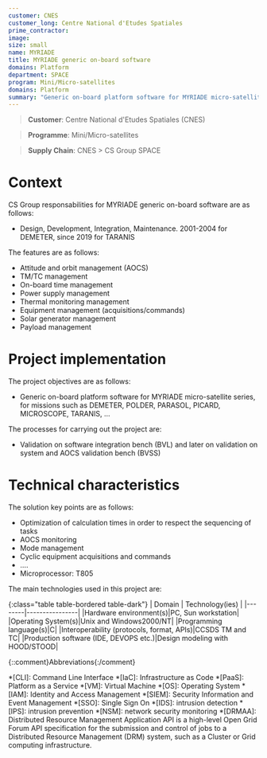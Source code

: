```yaml
---
customer: CNES
customer_long: Centre National d'Etudes Spatiales
prime_contractor: 
image: 
size: small
name: MYRIADE
title: MYRIADE generic on-board software
domains: Platform
department: SPACE
program: Mini/Micro-satellites
domains: Platform
summary: "Generic on-board platform software for MYRIADE micro-satellite series, for missions such as DEMETER, POLDER, PARASOL, PICARD, MICROSCOPE, TARANIS, …"
---
```


> __Customer__\: Centre National d'Etudes Spatiales (CNES)

> __Programme__\: Mini/Micro-satellites

> __Supply Chain__\: CNES >  CS Group SPACE


# Context


CS Group responsabilities for MYRIADE generic on-board software are as follows:
* Design, Development, Integration, Maintenance. 2001-2004 for DEMETER, since 2019 for TARANIS



The features are as follows:
* Attitude and orbit management (AOCS)
* TM/TC management
* On-board time management
* Power supply management
* Thermal monitoring management
* Equipment management (acquisitions/commands)
* Solar generator management
* Payload management

# Project implementation

The project objectives are as follows:
* Generic on-board platform software for MYRIADE micro-satellite series, for missions such as DEMETER, POLDER, PARASOL, PICARD, MICROSCOPE, TARANIS, …

The processes for carrying out the project are:
* Validation on software integration bench (BVL) and later on validation on system and AOCS validation bench (BVSS)

# Technical characteristics

The solution key points are as follows:
* Optimization of calculation times in order to respect the sequencing of tasks
* AOCS monitoring
* Mode management
* Cyclic equipment acquisitions and commands
* ….
* Microprocessor: T805



The main technologies used in this project are:

{:class="table table-bordered table-dark"}
| Domain | Technology(ies) |
|--------|----------------|
|Hardware environment(s)|PC, Sun workstation|
|Operating System(s)|Unix and Windows2000/NT|
|Programming language(s)|C|
|Interoperability (protocols, format, APIs)|CCSDS TM and TC|
|Production software (IDE, DEVOPS etc.)|Design modeling with HOOD/STOOD|



{::comment}Abbreviations{:/comment}

*[CLI]: Command Line Interface
*[IaC]: Infrastructure as Code
*[PaaS]: Platform as a Service
*[VM]: Virtual Machine
*[OS]: Operating System
*[IAM]: Identity and Access Management
*[SIEM]: Security Information and Event Management
*[SSO]: Single Sign On
*[IDS]: intrusion detection
*[IPS]: intrusion prevention
*[NSM]: network security monitoring
*[DRMAA]: Distributed Resource Management Application API is a high-level Open Grid Forum API specification for the submission and control of jobs to a Distributed Resource Management (DRM) system, such as a Cluster or Grid computing infrastructure.
